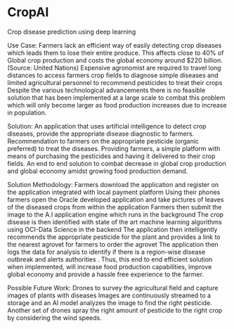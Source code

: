 # CropAI
Crop disease prediction using deep learning

Use Case:
Farmers lack an efficient way of easily detecting crop diseases which leads them to lose their entire produce. This affects close to 40% of Global crop production and costs the global economy around $220 billion. (Source: United Nations) Expensive agronomist are required to travel long distances to access farmers crop fields to diagnose simple diseases and limited agricultural personnel to recommend pesticides to treat their crops
Despite the various technological advancements there is no feasible solution that has been implemented at a large scale to combat this problem which will only become larger as food production increases due to increase in population.

Solution:
An application that uses artificial intelligence to detect crop diseases, provide the appropriate disease diagnostic to farmers.
Recommendation to farmers on the appropriate pesticide (organic preferred) to treat the diseases.
Providing farmers, a simple platform with means of purchasing the pesticides and having it delivered to their crop fields.
An end to end solution to combat decrease in global crop production and global economy amidst growing food production demand.

Solution Methodology:
Farmers download the application and register on the application integrated with local payment platform
Using their phones farmers open the Oracle developed application and take pictures of leaves of the diseased crops from within the application
Farmers then submit the image to the A.I application engine which runs in the background 
The crop disease is then identified with state of the art machine learning algorithms using OCI-Data Science in the backend
The application then intelligently recommends the appropriate pesticide for the plant and provides a link to the nearest agrovet for farmers to order the agrovet
The application then logs the data for analysis to identify if there is a region-wise disease outbreak and alerts authorities .
Thus, this end to end efficient solution when implemented, will increase food production capabilities, improve global economy and provide a hassle free experience to the farmer.


Possible Future Work:
Drones to survey the agricultural field and capture images of plants with diseases
Images are continuously streamed to a storage and an AI model analyzes the image to find the right pesticide.
Another set of drones spray the right amount of pesticide to the right crop by considering the wind speeds.



